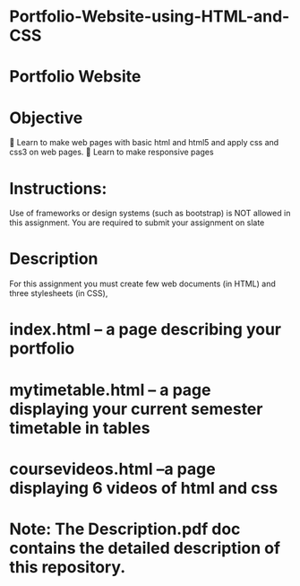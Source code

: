 # Portfolio-Website-using-HTML-and-CSS
# Portfolio Website
# Objective
 Learn to make web pages with basic html and html5 and apply css and css3 on web pages.
 Learn to make responsive pages
# Instructions:
Use of frameworks or design systems (such as bootstrap) is NOT allowed in this assignment. You are required to submit your assignment on slate
# Description
For this assignment you must create few web documents (in HTML) and three stylesheets (in CSS),
# index.html – a page describing your portfolio
# mytimetable.html – a page displaying your current semester timetable in tables
# coursevideos.html –a page displaying 6 videos of html and css 

# Note: The Description.pdf doc contains the detailed description of this repository. 
